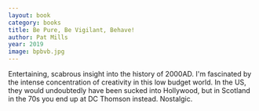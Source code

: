 ```yaml
---
layout: book
category: books
title: Be Pure, Be Vigilant, Behave!
author: Pat Mills
year: 2019
image: bpbvb.jpg
---
```

Entertaining, scabrous insight into the history of 2000AD.  I'm fascinated by the intense concentration of creativity in this low budget world.  In the US, they would undoubtedly have been sucked into Hollywood, but in Scotland in the 70s you end up at DC Thomson instead.  Nostalgic.
